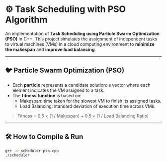 # ⚙️ Task Scheduling with PSO Algorithm

An implementation of **Task Scheduling using Particle Swarm Optimization (PSO)** in C++. This project simulates the assignment of independent tasks to virtual machines (VMs) in a cloud computing environment to **minimize the makespan** and **improve load balancing**.

---

## 🐦 Particle Swarm Optimization (PSO)

- Each **particle** represents a candidate solution: a vector where each element indicates the VM assigned to a task.
- The **fitness function** is based on:
  - Makespan: time taken for the slowest VM to finish its assigned tasks.
  - Load Balancing: standard deviation of execution time across VMs.

> Fitness = 0.5 × (1 / Makespan) + 0.5 × (1 / Load Balancing Ratio)

---

## 🛠️ How to Compile & Run

```bash
g++ -o scheduler pso.cpp
./scheduler
